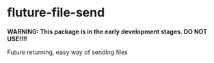 # fluture-file-send

**WARNING:  This package is in the early development stages.  DO NOT USE!!!!**

Future returning, easy way of sending files
